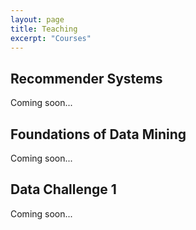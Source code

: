 ```yaml
---
layout: page
title: Teaching
excerpt: "Courses"
---
```


## Recommender Systems

 Coming soon...


## Foundations of Data Mining

 Coming soon...


## Data Challenge 1

 Coming soon...
